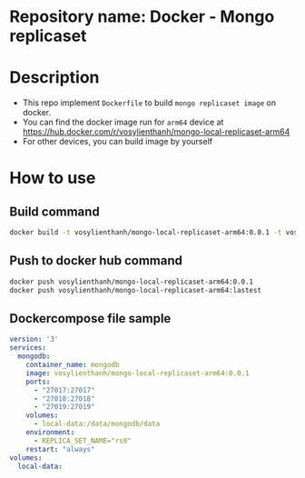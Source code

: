 # Repository name: Docker - Mongo replicaset

# Description
- This repo implement `Dockerfile` to build `mongo replicaset image` on docker.
- You can find the docker image run for `arm64` device at https://hub.docker.com/r/vosylienthanh/mongo-local-replicaset-arm64
- For other devices, you can build image by yourself

# How to use
## Build command
```BASH
docker build -t vosylienthanh/mongo-local-replicaset-arm64:0.0.1 -t vosylienthanh/mongo-local-replicaset-arm64:lastest .
```

## Push to docker hub command
```BASH
docker push vosylienthanh/mongo-local-replicaset-arm64:0.0.1
docker push vosylienthanh/mongo-local-replicaset-arm64:lastest
```

## Dockercompose file sample
```YAML
version: '3'
services:
  mongodb:
    container_name: mongodb
    image: vosylienthanh/mongo-local-replicaset-arm64:0.0.1
    ports:
      - "27017:27017"
      - "27018:27018"
      - "27019:27019"
    volumes:
      - local-data:/data/mongodb/data
    environment:
      - REPLICA_SET_NAME="rs0"
    restart: "always"
volumes:
  local-data:
```
